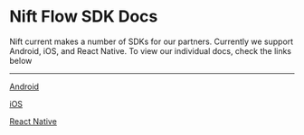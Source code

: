 # Nift Flow SDK Docs

Nift current makes a number of SDKs for our partners. Currently we support Android, iOS, and React Native.
To view our individual docs, check the links below

---
[Android](sdk/android.md)

[iOS](sdk/ios.md)

[React Native](sdk/react-native.md)
